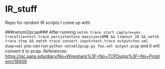 # IR_stuff
Repo for random IR scripts I come up with


###netxml2pcap###
After running ```netsh trace start capture=yes tracefile=test.trace persistent=no maxsize=10MB && timeout 20 && netsh trace stop && netsh trace convert input=test.trace output=foo.xml dump=xml``` you can run ```python netxml2pcap.py foo.xml output.pcap``` and it will convert it to pcap.
References:
https://isc.sans.edu/diary/No+Wireshark%3F+No+TCPDump%3F+No+Problem!/19409


